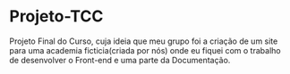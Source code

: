 # Projeto-TCC
Projeto Final do Curso, cuja ideia que meu grupo foi a criação de um site para uma academia ficticia(criada por nós) onde eu fiquei com o trabalho de desenvolver o Front-end e uma parte da Documentação.
